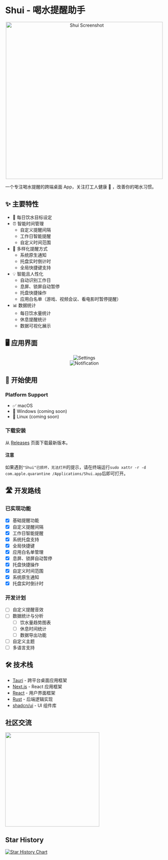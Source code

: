 # Shui - 喝水提醒助手

<p align="center">
  <img src="public/screenshot-0.png" alt="Shui Screenshot" width="500"/>
</p>

一个专注喝水提醒的跨端桌面 App，关注打工人健康 💪 ，改善你的喝水习惯。

## ✨ 主要特性

- 🎯 每日饮水目标设定
- ⏰ 智能时间管理
  - 自定义提醒间隔
  - 工作日智能提醒
  - 自定义时间范围
- 🔔 多样化提醒方式
  - 系统原生通知
  - 托盘实时倒计时
  - 全局快捷键支持
- 💡 智能且人性化
  - 自动识别工作日
  - 息屏、锁屏自动暂停
  - 托盘快捷操作
  - 应用白名单（游戏、视频会议、看电影时暂停提醒）
- 📊 数据统计
  - 每日饮水量统计
  - 休息提醒统计
  - 数据可视化展示

## 🖥 应用界面

<p align="center">
  <img src="public/screenshot-2.png" alt="Settings"/>
  <br/>
  <img src="public/screenshot-3.png" alt="Notification"/>
</p>

## 🚀 开始使用

### Platform Support

- ✅ macOS
- 🚧 Windows (coming soon)
- 🚧 Linux (coming soon)

### 下载安装

从 [Releases](https://github.com/rock-zhang/Shui/releases/) 页面下载最新版本。

#### 注意

如果遇到`"Shui"已损坏，无法打开`的提示，请在终端运行`sudo xattr -r -d com.apple.quarantine /Applications/Shui.app`后即可打开。

## 🛣 开发路线

### 已实现功能

- [x] 基础提醒功能
- [x] 自定义提醒间隔
- [x] 工作日智能提醒
- [x] 系统托盘支持
- [x] 全局快捷键
- [x] 应用白名单管理
- [x] 息屏、锁屏自动暂停
- [x] 托盘快捷操作
- [x] 自定义时间范围
- [x] 系统原生通知
- [x] 托盘实时倒计时

### 开发计划

- [ ] 自定义提醒音效
- [ ] 数据统计与分析
  - [ ] 饮水量趋势图表
  - [ ] 休息时间统计
  - [ ] 数据导出功能
- [ ] 自定义主题
- [ ] 多语言支持

## 🛠 技术栈

- [Tauri](https://tauri.app/) - 跨平台桌面应用框架
- [Next.js](https://nextjs.org/) - React 应用框架
- [React](https://reactjs.org/) - 用户界面框架
- [Rust](https://www.rust-lang.org/) - 后端逻辑实现
- [shadcn/ui](https://ui.shadcn.com/) - UI 组件库

## 社区交流

<picture>
  <source media="(prefers-color-scheme: dark)" srcset="public/qrcode_wechat_dark.jpg" />
  <source media="(prefers-color-scheme: light)" srcset="public/qrcode_wechat_light.jpg" />
  <img width="300px" src="public/qrcode_wechat_light.jpg" />
</picture>

## Star History

[![Star History Chart](https://api.star-history.com/svg?repos=rock-zhang/Shui&type=Date)](https://www.star-history.com/#rock-zhang/Shui&Date)
